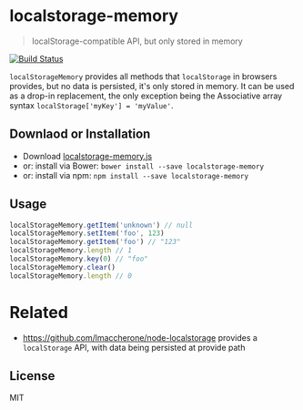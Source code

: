 # localstorage-memory

> localStorage-compatible API, but only stored in memory

[![Build Status](https://travis-ci.org/gr2m/localstorage-memory.png?branch=master)](https://travis-ci.org/gr2m/localstorage-memory/)

`localStorageMemory` provides all methods that `localStorage` in browsers
provides, but no data is persisted, it's only stored in memory. It can
be used as a drop-in replacement, the only exception being the
Associative array syntax `localStorage['myKey'] = 'myValue'`.


## Downlaod or Installation

- Download [localstorage-memory.js](https://raw.githubusercontent.com/gr2m/localstorage-memory/master/lib/localstorage-memory.js)
- or: install via Bower: `bower install --save localstorage-memory`
- or: install via npm: `npm install --save localstorage-memory`


## Usage

```js
localStorageMemory.getItem('unknown') // null
localStorageMemory.setItem('foo', 123)
localStorageMemory.getItem('foo') // "123"
localStorageMemory.length // 1
localStorageMemory.key(0) // "foo"
localStorageMemory.clear()
localStorageMemory.length // 0
```


# Related

- https://github.com/lmaccherone/node-localstorage
  provides a `localStorage` API, with data being persisted at provide path

## License

MIT
